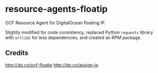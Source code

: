 # resource-agents-floatip

OCF Resource Agent for DigitalOcean floating IP.

Slightly modified for code consistency, replaced Python `requests` library with `urllib2` for less dependencies, and created an RPM package.

## Credits

http://do.co/ocf-floatip
http://do.co/assign-ip
